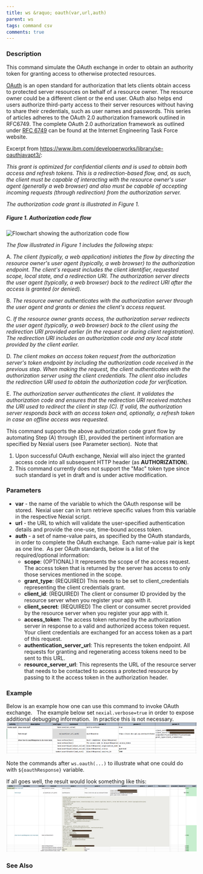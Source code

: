 ```yaml
---
title: ws &raquo; oauth(var,url,auth)
parent: ws
tags: command csv
comments: true
---
```



### Description
This command simulate the OAuth exchange in order to obtain an authority token for granting access to otherwise 
protected resources.

<a href="https://tools.ietf.org/html/rfc6749" class="external-link" target="_nexial_external">OAuth</a> is an open standard for authorization 
that lets clients obtain access to protected server resources on behalf of a resource owner. The resource owner could 
be a different client or the end user. OAuth also helps end users authorize third-party access to their server 
resources without having to share their credentials, such as user names and passwords. This series of articles 
adheres to the OAuth 2.0 authorization framework outlined in RFC6749. The complete OAuth 2.0 authorization framework 
as outlined under <a href="https://tools.ietf.org/html/rfc6749" class="external-link" target="_nexial_external">RFC 6749</a> can be found at 
the Internet Engineering Task Force website.

Excerpt from <a href="https://www.ibm.com/developerworks/library/se-oauthjavapt3/" class="external-link" target="_nexial_external">https://www.ibm.com/developerworks/library/se-oauthjavapt3/</a>:

_This grant is optimized for confidential clients and is used to obtain both access and refresh tokens. This is a 
redirection-based flow, and, as such, the client must be capable of interacting with the resource owner's user agent 
(generally a web browser) and also must be capable of accepting incoming requests (through redirection) from the 
authorization server._

_The authorization code grant is illustrated in Figure 1._

##### _Figure 1. Authorization code flow_

![`Flowchart showing the authorization code flow`](https://www.ibm.com/developerworks/library/se-oauthjavapt3/image002.png)

_The flow illustrated in Figure 1 includes the following steps:_

A. _The client (typically, a web application) initiates the flow by directing the resource owner's user agent 
   (typically, a web browser) to the authorization endpoint. The client's request includes the client identifier, 
   requested scope, local state, and a redirection URI. The authorization server directs the user agent (typically, a 
   web browser) back to the redirect URI after the access is granted (or denied)._
   
B. _The resource owner authenticates with the authorization server through the user agent and grants or denies the 
   client's access request._

C. _If the resource owner grants access, the authorization server redirects the user agent (typically, a web 
   browser) back to the client using the redirection URI provided earlier (in the request or during client 
   registration). The redirection URI includes an authorization code and any local state provided by the client earlier._

D. _The client makes an access token request from the authorization server's token endpoint by including the 
   authorization code received in the previous step. When making the request, the client authenticates with the 
   authorization server using the client credentials. The client also includes the redirection URI used to obtain the 
   authorization code for verification._

E. _The authorization server authenticates the client. It validates the authorization code and ensures that the 
   redirection URI received matches the URI used to redirect the client in step (C). If valid, the authorization server 
   responds back with an access token and, optionally, a refresh token in case an offline access was requested._

This command supports the above authorization code grant flow by automating Step (A) through (E), provided the 
pertinent information are specified by Nexial users (see Parameter section).  Note that

1. Upon successful OAuth exchange, Nexial will also inject the granted access code into all subsequent HTTP header 
   (as **AUTHORIZATION**). 
2. This command currently does not support the "Mac" token type since such standard is yet in draft and is under 
   active modification.


### Parameters
- **var** \- the name of the variable to which the OAuth response will be stored.  Nexial user can in turn retrieve 
  specific values from this variable in the respective Nexial script.
- **url** \- the URL to which will validate the user-specified authentication details and provide the one-use, 
  time-bound access token.
- **auth** \- a set of name-value pairs, as specified by the OAuth standards, in order to complete the OAuth 
  exchange.  Each name-value pair is kept as one line.  As per OAuth standards, below is a list of the 
  required/optional information:  
    - **scope**: (OPTIONAL) It represents the scope of the access request. The access token that is returned by the 
      server has access to only those services mentioned in the scope.
    - **grant_type**: (REQUIRED) This needs to be set to client_credentials representing the client credentials grant.
    - **client_id**: (REQUIRED) The client or consumer ID provided by the resource server when you register your app 
      with it.
    - **client_secret**: (REQUIRED) The client or consumer secret provided by the resource server when you register 
      your app with it.  
    - **access_token**: The access token returned by the authorization server in response to a valid and authorized 
      access token request. Your client credentials are exchanged for an access token as a part of this request.
    - **authentication\_server\_url**: This represents the token endpoint. All requests for granting and regenerating 
      access tokens need to be sent to this URL.
    - **resource\_server\_url**: This represents the URL of the resource server that needs to be contacted to access 
      a protected resource by passing to it the access token in the authorization header.


### Example
Below is an example how one can use this command to invoke OAuth exchange.  
The example below set `nexial.verbose=true` in order to expose additional debugging information.  In practice this is 
not necessary.<br/>
![](image/oauth_01.png)

Note the commands after `ws.oauth(...)` to illustrate what one could do with `${oauthResponse}` variable.

If all goes well, the result would look something like this:<br/>
![](image/oauth_02.png)


### See Also
